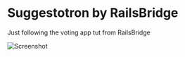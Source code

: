 # Suggestotron by RailsBridge
Just following the voting app tut from RailsBridge

![Screenshot](http://imgur.com/OD6Jci2l.png)
